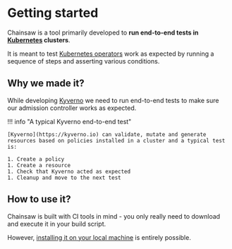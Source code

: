 # Getting started

Chainsaw is a tool primarily developed to **run end-to-end tests in [Kubernetes](https://kubernetes.io) clusters**.

It is meant to test [Kubernetes operators](https://kubernetes.io/docs/concepts/extend-kubernetes/operator) work as expected by running a sequence of steps and asserting various conditions.

## Why we made it?

While developing [Kyverno](https://kyverno.io) we need to run end-to-end tests to make sure our admission controller works as expected.

!!! info "A typical Kyverno end-to-end test"

    [Kyverno](https://kyverno.io) can validate, mutate and generate resources based on policies installed in a cluster and a typical test is:

    1. Create a policy
    1. Create a resource
    1. Check that Kyverno acted as expected
    1. Cleanup and move to the next test

## How to use it?

Chainsaw is built with CI tools in mind - you only really need to download and execute it in your build script.

However, [installing it on your local machine](./install.md) is entirely possible.

